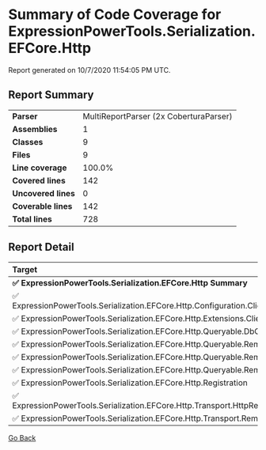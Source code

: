 # Summary of Code Coverage for ExpressionPowerTools.Serialization.EFCore.Http

Report generated on 10/7/2020 11:54:05 PM UTC.

## Report Summary

| | |
|:--|:--|
|**Parser**|MultiReportParser (2x CoberturaParser)
|**Assemblies**|1
|**Classes**|9
|**Files**|9
|**Line coverage**|100.0%
|**Covered lines**|142
|**Uncovered lines**|0
|**Coverable lines**|142
|**Total lines**|728

## Report Detail

|Target|Coverage|
|:--|--:|
|**✅ ExpressionPowerTools.Serialization.EFCore.Http Summary**|100.0%|
|✅   ExpressionPowerTools.Serialization.EFCore.Http.Configuration.ClientHttpConfiguration|100.0%|
|✅   ExpressionPowerTools.Serialization.EFCore.Http.Extensions.ClientExtensions|100.0%|
|✅   ExpressionPowerTools.Serialization.EFCore.Http.Queryable.DbClientContext|100.0%|
|✅   ExpressionPowerTools.Serialization.EFCore.Http.Queryable.RemoteContext|100.0%|
|✅   ExpressionPowerTools.Serialization.EFCore.Http.Queryable.RemoteQuery|100.0%|
|✅   ExpressionPowerTools.Serialization.EFCore.Http.Queryable.RemoteQueryProvider|100.0%|
|✅   ExpressionPowerTools.Serialization.EFCore.Http.Registration|100.0%|
|✅   ExpressionPowerTools.Serialization.EFCore.Http.Transport.HttpRemoteQueryResolver|100.0%|
|✅   ExpressionPowerTools.Serialization.EFCore.Http.Transport.RemoteQueryClient|100.0%|

[Go Back](./index.md)
